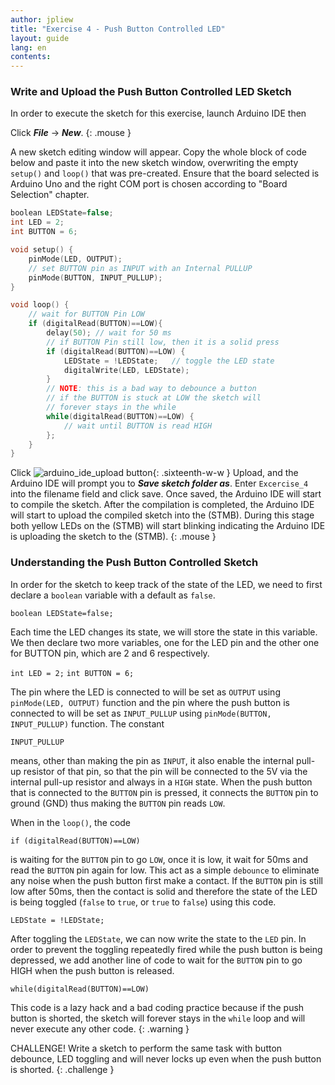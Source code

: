 ```yaml
---
author: jpliew
title: "Exercise 4 - Push Button Controlled LED"
layout: guide
lang: en
contents:
---
```


### Write and Upload the Push Button Controlled LED Sketch

In order to execute the sketch for this exercise, launch Arduino IDE then 

Click ***File*** -> ***New***. 
{: .mouse }

A new sketch editing window will appear. Copy the whole block of code below and paste it into the new sketch window, overwriting the empty `setup()` and `loop()` that was pre-created. Ensure that the board selected is Arduino Uno and the right COM port is chosen according to "Board Selection" chapter.

```c
boolean LEDState=false;
int LED = 2;
int BUTTON = 6;

void setup() {
    pinMode(LED, OUTPUT);
    // set BUTTON pin as INPUT with an Internal PULLUP
    pinMode(BUTTON, INPUT_PULLUP);
}

void loop() {
    // wait for BUTTON Pin LOW
    if (digitalRead(BUTTON)==LOW){
        delay(50); // wait for 50 ms
        // if BUTTON Pin still low, then it is a solid press
        if (digitalRead(BUTTON)==LOW) {
            LEDState = !LEDState;   // toggle the LED state
            digitalWrite(LED, LEDState);    
        }
        // NOTE: this is a bad way to debounce a button
        // if the BUTTON is stuck at LOW the sketch will 
        // forever stays in the while
        while(digitalRead(BUTTON)==LOW) {
            // wait until BUTTON is read HIGH
        };  
    }
}
```

Click ![arduino_ide_upload button](img/arduino_ide_upload_icon.svg){: .sixteenth-w-w } Upload, and the Arduino IDE will prompt you to ***Save sketch folder as***. Enter `Excercise_4` into the filename field and click save. Once saved, the Arduino IDE will start to compile the sketch. After the compilation is completed, the Arduino IDE will start to upload the compiled sketch into the (STMB). During this stage both yellow LEDs on the (STMB) will start blinking indicating the Arduino IDE is uploading the sketch to the (STMB).
{: .mouse }

### Understanding the Push Button Controlled Sketch

In order for the sketch to keep track of the state of the LED, we need to first declare a `boolean` variable with a default as `false`.

`boolean LEDState=false;`

Each time the LED changes its state, we will store the state in this variable. We then declare two more variables, one for the LED pin and the other one for BUTTON pin, which are 2 and 6 respectively.

`int LED = 2;`
`int BUTTON = 6;`

The pin where the LED is connected to will be set as `OUTPUT` using `pinMode(LED, OUTPUT)` function and the pin where the push button is connected to will be set as `INPUT_PULLUP` using `pinMode(BUTTON, INPUT_PULLUP)` function. The constant

`INPUT_PULLUP`

means, other than making the pin as `INPUT`, it also enable the internal pull-up resistor of that pin, so that the pin will be connected to the 5V via the internal pull-up resistor and always in a `HIGH` state. When the push button that is connected to the `BUTTON` pin is pressed, it connects the `BUTTON` pin to ground (GND) thus making the `BUTTON` pin reads `LOW`.

When in the `loop()`, the code

`if (digitalRead(BUTTON)==LOW)`

is waiting for the `BUTTON` pin to go `LOW`, once it is low, it wait for 50ms and read the `BUTTON` pin again for low. This act as a simple `debounce` to eliminate any noise when the push button first make a contact. If the `BUTTON` pin is still low after 50ms, then the contact is solid and therefore the state of the LED is being toggled (`false` to `true`, or `true` to `false`) using this code. 

`LEDState = !LEDState;`

After toggling the `LEDState`, we can now write the state to the `LED` pin. In order to prevent the toggling repeatedly fired while the push button is being depressed, we add another line of code to wait for the `BUTTON` pin to go HIGH when the push button is released.

`while(digitalRead(BUTTON)==LOW)`

This code is a lazy hack and a bad coding practice because if the push button is shorted, the sketch will forever stays in the `while` loop and will never execute any other code.
{: .warning }

CHALLENGE! Write a sketch to perform the same task with button debounce, LED toggling and will never locks up even when the push button is shorted.
{: .challenge }  
